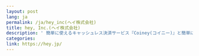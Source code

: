 ```yaml
---
layout: post
lang: ja
permalink: /ja/hey_inc(ヘイ株式会社)
title: hey, Inc.(ヘイ株式会社)
description: ' 簡単に使えるキャッシュレス決済サービス『Coiney(コイニー)』と簡単に本格的なネットショップが作成できるサービス『STORES.jp(ストアーズ・ドット・ジェーピー)』を開発、提供しています。(募集中) '
categories: 
link: https://hey.jp/
---
```

